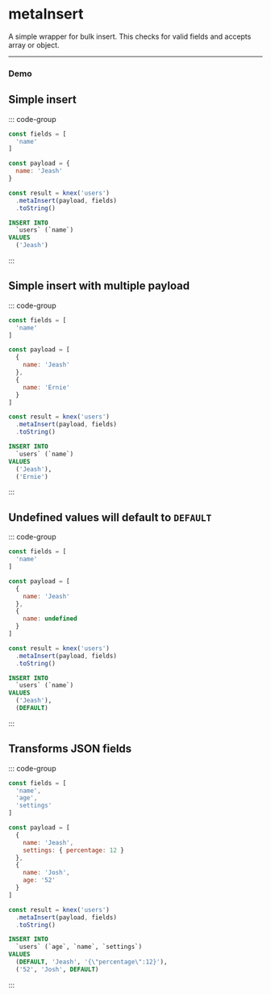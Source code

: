 <!-- This content is auto generated /scripts/writeUtilityDocs.ts  -->
# metaInsert

A simple wrapper for bulk insert. This checks for valid fields and accepts array or object.


--------


### Demo
## Simple insert
::: code-group
```js [Syntax]
const fields = [
  'name'
]

const payload = {
  name: 'Jeash'
}

const result = knex('users')
  .metaInsert(payload, fields)
  .toString()
```
```sql [Output]
INSERT INTO
  `users` (`name`)
VALUES
  ('Jeash')
```
:::
## Simple insert with multiple payload
::: code-group
```js [Syntax]
const fields = [
  'name'
]

const payload = [
  {
    name: 'Jeash'
  },
  {
    name: 'Ernie'
  }
]

const result = knex('users')
  .metaInsert(payload, fields)
  .toString()
```
```sql [Output]
INSERT INTO
  `users` (`name`)
VALUES
  ('Jeash'),
  ('Ernie')
```
:::
## Undefined values will default to `DEFAULT`
::: code-group
```js [Syntax]
const fields = [
  'name'
]

const payload = [
  {
    name: 'Jeash'
  },
  {
    name: undefined
  }
]

const result = knex('users')
  .metaInsert(payload, fields)
  .toString()
```
```sql [Output]
INSERT INTO
  `users` (`name`)
VALUES
  ('Jeash'),
  (DEFAULT)
```
:::
## Transforms JSON fields
::: code-group
```js [Syntax]
const fields = [
  'name',
  'age',
  'settings'
]

const payload = [
  {
    name: 'Jeash',
    settings: { percentage: 12 }
  },
  {
    name: 'Josh',
    age: '52'
  }
]

const result = knex('users')
  .metaInsert(payload, fields)
  .toString()
```
```sql [Output]
INSERT INTO
  `users` (`age`, `name`, `settings`)
VALUES
  (DEFAULT, 'Jeash', '{\"percentage\":12}'),
  ('52', 'Josh', DEFAULT)
```
:::